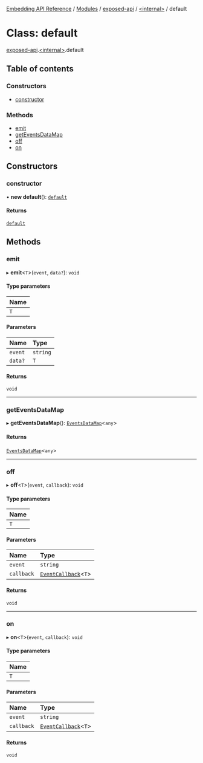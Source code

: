 [Embedding API Reference](../README.md) / [Modules](../modules/README.md) / [exposed-api](../modules/exposed_api.md) / [\<internal\>](../modules/exposed_api._internal_.md) / default

# Class: default

[exposed-api](../modules/exposed_api.md).[\<internal\>](../modules/exposed_api._internal_.md).default

## Table of contents

### Constructors

- [constructor](exposed_api._internal_.default.md#constructor)

### Methods

- [emit](exposed_api._internal_.default.md#emit)
- [getEventsDataMap](exposed_api._internal_.default.md#geteventsdatamap)
- [off](exposed_api._internal_.default.md#off)
- [on](exposed_api._internal_.default.md#on)

## Constructors

### constructor

• **new default**(): [`default`](exposed_api._internal_.default.md)

#### Returns

[`default`](exposed_api._internal_.default.md)

## Methods

### emit

▸ **emit**\<`T`\>(`event`, `data?`): `void`

#### Type parameters

| Name |
| :------ |
| `T` |

#### Parameters

| Name | Type |
| :------ | :------ |
| `event` | `string` |
| `data?` | `T` |

#### Returns

`void`

___

### getEventsDataMap

▸ **getEventsDataMap**(): [`EventsDataMap`](../modules/exposed_api._internal_.md#eventsdatamap)\<`any`\>

#### Returns

[`EventsDataMap`](../modules/exposed_api._internal_.md#eventsdatamap)\<`any`\>

___

### off

▸ **off**\<`T`\>(`event`, `callback`): `void`

#### Type parameters

| Name |
| :------ |
| `T` |

#### Parameters

| Name | Type |
| :------ | :------ |
| `event` | `string` |
| `callback` | [`EventCallback`](../modules/exposed_api._internal_.md#eventcallback)\<`T`\> |

#### Returns

`void`

___

### on

▸ **on**\<`T`\>(`event`, `callback`): `void`

#### Type parameters

| Name |
| :------ |
| `T` |

#### Parameters

| Name | Type |
| :------ | :------ |
| `event` | `string` |
| `callback` | [`EventCallback`](../modules/exposed_api._internal_.md#eventcallback)\<`T`\> |

#### Returns

`void`
